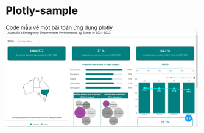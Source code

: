 # Plotly-sample
Code mẫu về một bài toán ứng dụng plotly
![image](https://github.com/haduchai/Plotly-sample/blob/main/Readme_image/Screenshot%202024-02-03%20160109.png)
